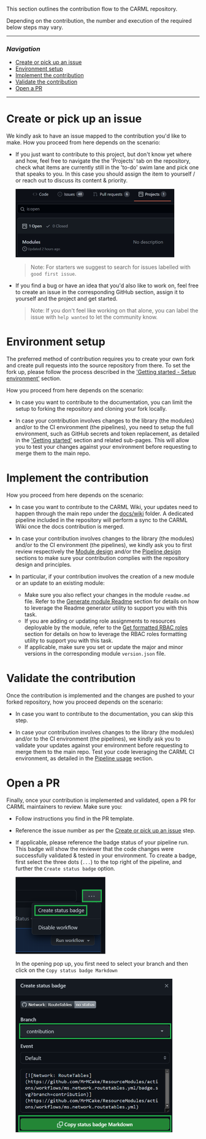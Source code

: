This section outlines the contribution flow to the CARML repository.

Depending on the contribution, the number and execution of the required below steps may vary.

---

### _Navigation_

- [Create or pick up an issue](#Create-or-pick-up-an-issue)
- [Environment setup](#Environment-setup)
- [Implement the contribution](#Implement-the-contribution)
- [Validate the contribution](#Validate-the-contribution)
- [Open a PR](#Open-a-PR)

---

# Create or pick up an issue

We kindly ask to have an issue mapped to the contribution you'd like to make.
How you proceed from here depends on the scenario:

- If you just want to contribute to this project, but don't know yet where and how, feel free to navigate the the 'Projects' tab on the repository, check what items are currently still in the 'to-do' swim lane and pick one that speaks to you. In this case you should assign the item to yourself / or reach out to discuss its content & priority.

   <img src="./media/projectsTab.jpg" alt="Projects Tab" height="178" width="414">

  > Note: For starters we suggest to search for issues labelled with `good first issue`.

- If you find a bug or have an idea that you'd also like to work on, feel free to create an issue in the corresponding GitHub section, assign it to yourself and the project and get started.

  > Note: If you don't feel like working on that alone, you can label the issue with `help wanted` to let the community know.

# Environment setup

The preferred method of contribution requires you to create your own fork and create pull requests into the source repository from there. To set the fork up, please follow the process described in the ['Getting started - Setup environment'](./Getting%20started%20-%20Setup%20environment) section.

How you proceed from here depends on the scenario:

- In case you want to contribute to the documentation, you can limit the setup to forking the repository and cloning your fork locally.

- In case your contribution involves changes to the library (the modules) and/or to the CI environment (the pipelines), you need to setup the full environment, such as GitHub secrets and token replacement, as detailed in the ['Getting started'](./Getting%20started) section and related sub-pages. This will allow you to test your changes against your environment before requesting to merge them to the main repo.

# Implement the contribution

How you proceed from here depends on the scenario:

- In case you want to contribute to the CARML Wiki, your updates need to happen through the main repo under the [docs/wiki](https://github.com/Azure/ResourceModules/tree/main/docs/wiki) folder. A dedicated pipeline included in the repository will perform a sync to the CARML Wiki once the docs contribution is merged.

- In case your contribution involves changes to the library (the modules) and/or to the CI environment (the pipelines), we kindly ask you to
first review respectively the [Module design](./The%20library%20-%20Module%20design) and/or the [Pipeline design](./The%20CI%20environment%20-%20Pipeline%20design) sections to make sure your contribution complies with the repository design and principles.

- In particular, if your contribution involves the creation of a new module or an update to an existing module:
  - Make sure you also reflect your changes in the module `readme.md` file. Refer to the [Generate module Readme](./Contribution%20guide%20-%20Generate%20module%20Readme) section for details on how to leverage the Readme generator utility to support you with this task.
  - If you are adding or updating role assignments to resources deployable by the module, refer to the [Get formatted RBAC roles](./Contribution%20guide%20-%20Get%20formatted%20RBAC%20roles) section for details on how to leverage the RBAC roles formatting utility to support you with this task.
  - If applicable, make sure you set or update the major and minor versions in the corresponding module `version.json` file.

# Validate the contribution

Once the contribution is implemented and the changes are pushed to your forked repository, how you proceed depends on the scenario:

- In case you want to contribute to the documentation, you can skip this step.

- In case your contribution involves changes to the library (the modules) and/or to the CI environment (the pipelines), we kindly ask you to validate your updates against your environment before requesting to merge them to the main repo. Test your code leveraging the CARML CI environment, as detailed in the [Pipeline usage](./The%20CI%20environment%20-%20Pipeline%20usage) section.

# Open a PR

Finally, once your contribution is implemented and validated, open a PR for CARML maintainers to review. Make sure you:

- Follow instructions you find in the PR template.
- Reference the issue number as per the [Create or pick up an issue](#Create-or-pick-up-an-issue) step.
- If applicable, please reference the badge status of your pipeline run. This badge will show the reviewer that the code changes were successfully validated & tested in your environment. To create a badge, first select the three dots (`...`) to the top right of the pipeline, and further the `Create status badge` option.

    <img src="./media/badgeDropdown.png" alt="Badge dropdown" height="200">

  In the opening pop up, you first need to select your branch and then click on the `Copy status badge Markdown`

    <img src="./media/carmlStatusBadge.png" alt="Status badge" height="400">


